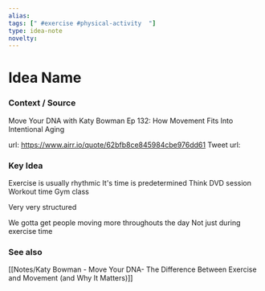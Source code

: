 ```yaml
---
alias: 
tags: [" #exercise #physical-activity  "]
type: idea-note
novelty: 
---
```

# Idea Name

### Context / Source
Move Your DNA with Katy Bowman
Ep 132: How Movement Fits Into Intentional Aging

url: https://www.airr.io/quote/62bfb8ce845984cbe976dd61
Tweet url: 

### Key Idea

Exercise is usually rhythmic
It's time is predetermined
Think DVD session
Workout time
Gym class

Very very structured

We gotta get people moving more throughouts the day
Not just during exercise time

### See also
[[Notes/Katy Bowman - Move Your DNA- The Difference Between Exercise and Movement (and Why It Matters)]]